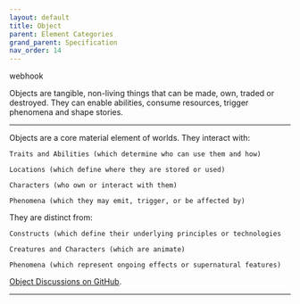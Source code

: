 ```yaml
---
layout: default
title: Object
parent: Element Categories
grand_parent: Specification
nav_order: 14
---
```

 
<span class="material-symbols-outlined">webhook</span>

Objects are tangible, non-living things that can be made, own, traded or destroyed. They can enable abilities, consume resources, trigger phenomena and shape stories.

---

Objects are a core material element of worlds. They interact with:

    Traits and Abilities (which determine who can use them and how)

    Locations (which define where they are stored or used)

    Characters (who own or interact with them)

    Phenomena (which they may emit, trigger, or be affected by)

They are distinct from:

    Constructs (which define their underlying principles or technologies

    Creatures and Characters (which are animate)

    Phenomena (which represent ongoing effects or supernatural features) 
 

[Object Discussions on GitHub](https://github.com/OnlyWorlds/OnlyWorlds/discussions/categories/object).

---
